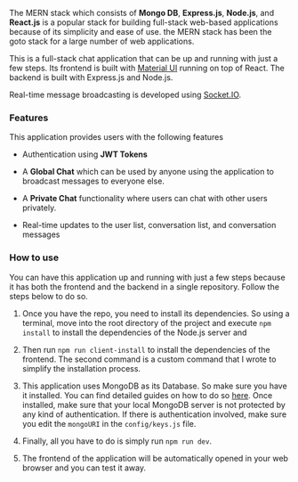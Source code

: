 The MERN stack which consists of **Mongo DB**, **Express.js**, **Node.js**, and **React.js** is a popular stack for building full-stack web-based applications because of its simplicity and ease of use. the MERN stack has been the goto stack for a large number of web applications. 


This is a full-stack chat application that can be up and running with just a few steps. 
Its frontend is built with [Material UI](https://material-ui.com/) running on top of React.
The backend is built with Express.js and Node.js.


Real-time message broadcasting is developed using [Socket.IO](https://socket.io/).

### Features

This application provides users with the following features

* Authentication using **JWT Tokens**
* A **Global Chat** which can be used by anyone using the application to broadcast messages to everyone else.

* A **Private Chat** functionality where users can chat with other users privately.

* Real-time updates to the user list, conversation list, and conversation messages

### How to use

You can have this application up and running with just a few steps because it has both the frontend and the backend in a single repository. Follow the steps below to do so.

1. Once you have the repo, you need to install its dependencies. 
So using a terminal, move into the root directory of the project and execute `npm install` to install the dependencies of the Node.js server and 

2. Then run `npm run client-install` to install the dependencies of the frontend. The second command is a custom command that I wrote to simplify the installation process.

3. This application uses MongoDB as its Database. So make sure you have it installed. You can find detailed guides on how to do so [here](https://docs.mongodb.com/manual/administration/install-community/). Once installed, make sure that your local MongoDB server is not protected by any kind of authentication. If there is authentication involved, make sure you edit the `mongoURI` in the `config/keys.js` file.

4. Finally, all you have to do is simply run `npm run dev`. 

5. The frontend of the application will be automatically opened in your web browser and you can test it away.


